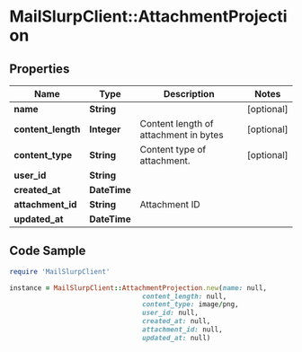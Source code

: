 # MailSlurpClient::AttachmentProjection

## Properties

Name | Type | Description | Notes
------------ | ------------- | ------------- | -------------
**name** | **String** |  | [optional] 
**content_length** | **Integer** | Content length of attachment in bytes | [optional] 
**content_type** | **String** | Content type of attachment. | [optional] 
**user_id** | **String** |  | 
**created_at** | **DateTime** |  | 
**attachment_id** | **String** | Attachment ID | 
**updated_at** | **DateTime** |  | 

## Code Sample

```ruby
require 'MailSlurpClient'

instance = MailSlurpClient::AttachmentProjection.new(name: null,
                                 content_length: null,
                                 content_type: image/png,
                                 user_id: null,
                                 created_at: null,
                                 attachment_id: null,
                                 updated_at: null)
```


